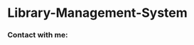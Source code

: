 # Library-Management-System

### Contact with me:
<div id="badges">
    <a href="t.me/vicheapost" alt="Telegram Badge"/>
</a>
</div>
